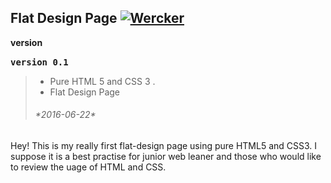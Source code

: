 **Flat Design Page**       [![Wercker](https://img.shields.io/wercker/ci/wercker/docs.svg?maxAge=2592000)]()
----------

<i class="icon-cog"></i>**version**
 
 <kbd>**version 0.1**</kbd>  &nbsp;   
 
>- Pure HTML 5 and CSS 3 . 
>- Flat Design Page
><h6>*2016-06-22*</h6> 

Hey! This is my really first flat-design page using pure HTML5 and CSS3. I suppose it is a best practise for junior web leaner and those who would like to review the uage of HTML and CSS.
